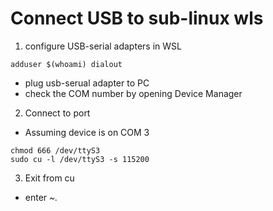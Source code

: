 # Connect USB to sub-linux wls
1. configure USB-serial adapters in WSL

`adduser $(whoami) dialout`

* plug usb-serual adapter to PC
* check the COM number by opening Device Manager

2. Connect to port

* Assuming device is on COM 3

```
chmod 666 /dev/ttyS3
sudo cu -l /dev/ttyS3 -s 115200
```

3. Exit from cu

* enter *~.*


